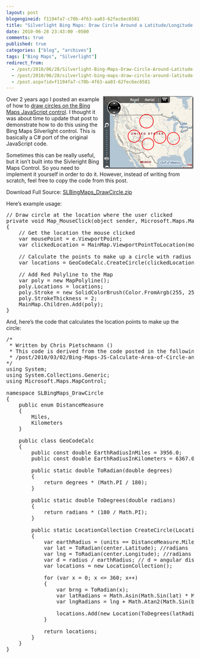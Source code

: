 ```yaml
---
layout: post
blogengineid: f1194fa7-c70b-4f63-aa03-62fec6ec6581
title: "Silverlight Bing Maps: Draw Circle Around a Latitude/Longitude Location"
date: 2010-06-28 23:43:00 -0500
comments: true
published: true
categories: ["blog", "archives"]
tags: ["Bing Maps", "Silverlight"]
redirect_from: 
  - /post/2010/06/28/Silverlight-Bing-Maps-Draw-Circle-Around-Latitude-Longitude-Location
  - /post/2010/06/28/silverlight-bing-maps-draw-circle-around-latitude-longitude-location
  - /post.aspx?id=f1194fa7-c70b-4f63-aa03-62fec6ec6581
---
```

<!-- more -->

<a href="/images/posts/SLBingMaps_DrawCircles.png"><img style="border-bottom: 0px; border-left: 0px; display: inline; margin-left: 0px; border-top: 0px; margin-right: 0px; border-right: 0px" title="SLBingMaps_DrawCircles" src="/images/posts/SLBingMaps_DrawCircles_thumb.png" border="0" alt="SLBingMaps_DrawCircles" width="244" height="196" align="right" /></a> Over 2 years ago I posted an example of how to <a href="/post/2008/02/09/Virtual-Earth-Draw-a-Circle-Radius-Around-a-LatLong-Point.aspx">draw circles on the Bing Maps JavaScript control</a>. I thought it was about time to update that post to demonstrate how to do this using the Bing Maps Silverlight control. This is basically a C# port of the original JavaScript code.

Sometimes this can be really useful, but it isn&rsquo;t built into the Sivleright Bing Maps Control. So you need to implement it yourself in order to do it. However, instead of writing from scratch, feel free to copy the code from this post.

Download Full Source: <a href="/file.axd?file=SLBingMaps_DrawCircle.zip" target="_self">SLBingMaps_DrawCircle.zip</a>
<div id="scid:8eb9d37f-1541-4f29-b6f4-1eea890d4876:d0dc3616-ed94-46b2-a1ef-1768009e7fae" class="wlWriterEditableSmartContent" style="padding-bottom: 0px; margin: 0px; padding-left: 0px; padding-right: 0px; display: inline; float: none; padding-top: 0px">

 
</div>

 

Here&rsquo;s example usage:
<pre class="csharpcode"><span class="rem">// Draw circle at the location where the user clicked</span>
<span class="kwrd">private</span> <span class="kwrd">void</span> Map_MouseClick(<span class="kwrd">object</span> sender, Microsoft.Maps.MapControl.MapMouseEventArgs e)
{
    <span class="rem">// Get the location the mouse clicked</span>
    var mousePoint = e.ViewportPoint;
    var clickedLocation = MainMap.ViewportPointToLocation(mousePoint);

    <span class="rem">// Calculate the points to make up a circle with radius of 200 miles</span>
    var locations = GeoCodeCalc.CreateCircle(clickedLocation, 200, DistanceMeasure.Miles);

    <span class="rem">// Add Red Polyline to the Map</span>
    var poly = <span class="kwrd">new</span> MapPolyline();
    poly.Locations = locations;
    poly.Stroke = <span class="kwrd">new</span> SolidColorBrush(Color.FromArgb(255, 255, 0, 0));
    poly.StrokeThickness = 2;
    MainMap.Children.Add(poly);            
}</pre>

<!-- .csharpcode, .csharpcode pre { 	font-size: small; 	color: black; 	font-family: consolas, "Courier New", courier, monospace; 	background-color: #ffffff; 	/*white-space: pre;*/ } .csharpcode pre { margin: 0em; } .csharpcode .rem { color: #008000; } .csharpcode .kwrd { color: #0000ff; } .csharpcode .str { color: #006080; } .csharpcode .op { color: #0000c0; } .csharpcode .preproc { color: #cc6633; } .csharpcode .asp { background-color: #ffff00; } .csharpcode .html { color: #800000; } .csharpcode .attr { color: #ff0000; } .csharpcode .alt  { 	background-color: #f4f4f4; 	width: 100%; 	margin: 0em; } .csharpcode .lnum { color: #606060; } -->

 

And, here&rsquo;s the code that calculates the location points to make up the circle:
<pre class="csharpcode"><span class="rem">/*</span>
<span class="rem"> * Written by Chris Pietschmann ()</span>
<span class="rem"> * This code is derived from the code posted in the following location:</span>
<span class="rem"> * /post/2010/03/02/Bing-Maps-JS-Calculate-Area-of-Circle-and-Draw-Circle-on-Map.aspx</span>
<span class="rem">*/</span>
<span class="kwrd">using</span> System;
<span class="kwrd">using</span> System.Collections.Generic;
<span class="kwrd">using</span> Microsoft.Maps.MapControl;

<span class="kwrd">namespace</span> SLBingMaps_DrawCircle
{
    <span class="kwrd">public</span> <span class="kwrd">enum</span> DistanceMeasure
    {
        Miles,
        Kilometers
    }

    <span class="kwrd">public</span> <span class="kwrd">class</span> GeoCodeCalc
    {
        <span class="kwrd">public</span> <span class="kwrd">const</span> <span class="kwrd">double</span> EarthRadiusInMiles = 3956.0;
        <span class="kwrd">public</span> <span class="kwrd">const</span> <span class="kwrd">double</span> EarthRadiusInKilometers = 6367.0;

        <span class="kwrd">public</span> <span class="kwrd">static</span> <span class="kwrd">double</span> ToRadian(<span class="kwrd">double</span> degrees)
        {
            <span class="kwrd">return</span> degrees * (Math.PI / 180);
        }

        <span class="kwrd">public</span> <span class="kwrd">static</span> <span class="kwrd">double</span> ToDegrees(<span class="kwrd">double</span> radians)
        {
            <span class="kwrd">return</span> radians * (180 / Math.PI);
        }

        <span class="kwrd">public</span> <span class="kwrd">static</span> LocationCollection CreateCircle(Location center, <span class="kwrd">double</span> radius, DistanceMeasure units)
        {
            var earthRadius = (units == DistanceMeasure.Miles ? GeoCodeCalc.EarthRadiusInMiles : GeoCodeCalc.EarthRadiusInKilometers);
            var lat = ToRadian(center.Latitude); <span class="rem">//radians</span>
            var lng = ToRadian(center.Longitude); <span class="rem">//radians</span>
            var d = radius / earthRadius; <span class="rem">// d = angular distance covered on earth's surface</span>
            var locations = <span class="kwrd">new</span> LocationCollection();

            <span class="kwrd">for</span> (var x = 0; x <= 360; x++)
            {
                var brng = ToRadian(x);
                var latRadians = Math.Asin(Math.Sin(lat) * Math.Cos(d) + Math.Cos(lat) * Math.Sin(d) * Math.Cos(brng));
                var lngRadians = lng + Math.Atan2(Math.Sin(brng) * Math.Sin(d) * Math.Cos(lat), Math.Cos(d) - Math.Sin(lat) * Math.Sin(latRadians));

                locations.Add(<span class="kwrd">new</span> Location(ToDegrees(latRadians), ToDegrees(lngRadians)));
            }

            <span class="kwrd">return</span> locations;
        }
    }
}</pre>
